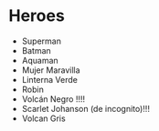 # Heroes

* Superman
* Batman
* Aquaman
* Mujer Maravilla
* Linterna Verde
* Robin
* Volcán Negro !!!!
* Scarlet Johanson (de incognito)!!!
* Volcan Gris
